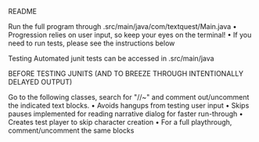 README

Run the full program through .src/main/java/com/textquest/Main.java
    • Progression relies on user input, so keep your eyes on the terminal!
    • If you need to run tests, please see the instructions below

Testing
Automated junit tests can be accessed in .src/main/java

BEFORE TESTING JUNITS (AND TO BREEZE THROUGH INTENTIONALLY DELAYED OUTPUT)

Go to the following classes, search for "//~" and comment out/uncomment the indicated text blocks.
    • Avoids hangups from testing user input
    • Skips pauses implemented for reading narrative dialog for faster run-through
    • Creates test player to skip character creation
    • For a full playthrough, comment/uncomment the same blocks